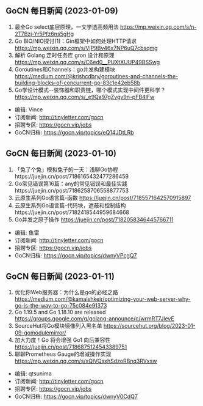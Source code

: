 ## GoCN 每日新闻 (2023-01-09)

1. 最全Go select底层原理，一文学透高频用法 https://mp.weixin.qq.com/s/n-2T7Bzj-Yr5Pfz6ns5gHg
2. Go BIO/NIO探讨(1)：Gin框架中如何处理HTTP请求 https://mp.weixin.qq.com/s/VjP9Bv46x7NP6uQ7cbsqmg
3. 解析 Golang 定时任务库 gron 设计和原理 https://mp.weixin.qq.com/s/C6ed0__PUXtXUUP49BSSwg
4. Goroutines和Channels：go并发构建模块 https://medium.com/@krishcdbry/goroutines-and-channels-the-building-blocks-of-concurrent-go-83c1e42eb58b
5. Go学设计模式--装饰器和职责链，哪个模式实现中间件更科学？ https://mp.weixin.qq.com/s/_e9Qa97gZvgv9n-pFB4lFw

- 编辑: Vince
- 订阅新闻: http://tinyletter.com/gocn
- 招聘专区: https://gocn.vip/jobs
- GoCN归档: https://gocn.vip/topics/eQ14JDtLRb

## GoCN 每日新闻 (2023-01-10)

1. 「兔了个兔」模拟兔子的一天：浅聊Go协程https://juejin.cn/post/7186165432477286459
2. Go常见错误第16篇：any的常见错误和最佳实践https://juejin.cn/post/7186258706558877753
3. 云原生系列Go语言篇-函数 https://juejin.cn/post/7185571642570915897
4. 云原生系列Go语言篇-代码块，遮蔽和控制结构https://juejin.cn/post/7182418544959684668
5. Go并发之原子操作 https://juejin.cn/post/7182058346445766711

- 编辑: 鱼雷
- 订阅新闻: http://tinyletter.com/gocn
- 招聘专区: https://gocn.vip/jobs
- GoCN归档: https://gocn.vip/topics/dwnyVPcgQ7

## GoCN 每日新闻 (2023-01-11)

1. 优化你Web服务器：为什么是go的必经之路  https://medium.com/@kamalshkeir/optimizing-your-web-server-why-go-is-the-way-to-go-75c084e91373
2. Go 1.19.5 and Go 1.18.10 are released  https://groups.google.com/g/golang-announce/c/wrmRT7JlevE
3. SourceHut将Go模块镜像列入黑名单  https://sourcehut.org/blog/2023-01-09-gomodulemirror/  
4. 加大力度！Go 将会增强 Go1 向后兼容性  https://juejin.cn/post/7186875124543389751
5. 聊聊Prometheus Gauge的增减操作实现  https://mp.weixin.qq.com/s/xQlVQsxhSdzoRBnq3RVxsw

- 编辑: qtsunima
- 订阅新闻: http://tinyletter.com/gocn
- 招聘专区: https://gocn.vip/jobs
- GoCN归档: https://gocn.vip/topics/dwnyV0CdQ7